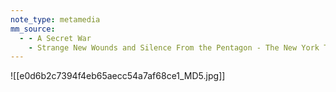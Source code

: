 ```yaml
---
note_type: metamedia
mm_source:
  - - A Secret War
    - Strange New Wounds and Silence From the Pentagon - The New York Times.md
---
```


![[e0d6b2c7394f4eb65aecc54a7af68ce1_MD5.jpg]]


